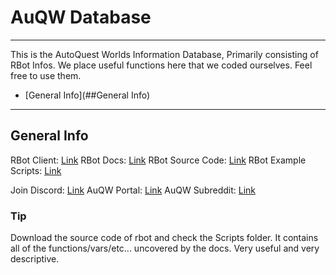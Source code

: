 # AuQW Database
***
This is the AutoQuest Worlds Information Database, Primarily consisting of RBot Infos. We place useful functions here that we coded ourselves. Feel free to use them.

- [General Info](##General Info)



***
## General Info
RBot Client: [Link](https://github.com/rodit/RBot/releases/)
RBot Docs: [Link](https://rodit.github.io/rbot-scripts/)
RBot Source Code: [Link](https://github.com/rodit/RBot)
RBot Example Scripts: [Link](https://github.com/rodit/rbot-scripts)

Join Discord: [Link](discord.io/AQWBots)
AuQW Portal: [Link](https://auqw.tk/)
AuQW Subreddit: [Link](https://www.reddit.com/r/AutoQuestWorlds/)

### Tip
Download the source code of rbot and check the Scripts folder. It contains all of the functions/vars/etc... uncovered by the docs. Very useful and very descriptive.


